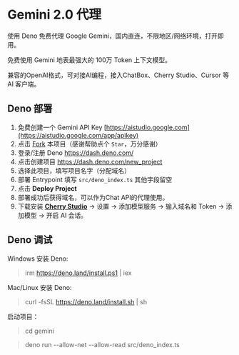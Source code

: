 # Gemini 2.0 代理

使用 Deno 免费代理 Google Gemini，国内直连，不限地区/网络环境，打开即用。

免费使用 Gemini 地表最强大的 100万 Token 上下文模型。

兼容的OpenAI格式，可对接AI编程，接入ChatBox、Cherry Studio、Cursor 等 AI 客户端。

## Deno 部署

1. 免费创建一个 Gemini API Key [https://aistudio.google.com](https://aistudio.google.com/app/apikey)
1. 点击 [Fork](https://github.com/trueai-org/gemini/fork) 本项目（感谢帮助点个 `Star`，万分感谢）
2. 登录/注册 Deno https://dash.deno.com/
3. 点击创建项目 https://dash.deno.com/new_project
4. 选择此项目，填写项目名字（分配域名）
5. 部署 Entrypoint 填写 `src/deno_index.ts` 其他字段留空 
6. 点击 **Deploy Project**
7. 部署成功后获得域名，可以作为Chat API的代理使用。
8. 下载安装 **[Cherry Studio](https://cherry-ai.com/)** -> 设置 -> 添加模型服务 -> 输入域名和 Token -> 添加模型 -> 开启 AI 会话。

## Deno 调试

Windows 安装 Deno:
> irm https://deno.land/install.ps1 | iex

Mac/Linux 安装 Deno:
> curl -fsSL https://deno.land/install.sh | sh

启动项目：

> cd gemini

> deno run --allow-net --allow-read src/deno_index.ts
